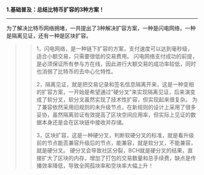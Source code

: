 **1.基础普及：总结比特币扩容的3种方案！**


---


为了解决比特币网络拥堵，一共提出了3种解决扩容方案，一种是闪电网络，一种是隔离见证，还有一种是区块扩容。



>> 1，闪电网络，是一种链下扩容的方案，支付速度可以达到毫秒级，适合小额交易，只需要很低的交易费用。
闪电网络支付成功的前提，是必须保证所有参与方在线，因此进行大额交易的成功率较低，同时也消弱了比特币的去中心化特性。
>> 
>> 2，隔离见证，就是把交易记录和签名信息隔离开来，这是一种变相的扩容方案，一开始是希望通过“硬分叉”来实现隔离见证，后来演变成了软分叉，软分叉虽然实现了技术性扩容，但实现起来很复杂。
为了兼容依然采用旧规则的未升级节点，在新规则的设计上采用了很多妥协，虽然隔离验证有效提高了区块空间应用率，但实际上见证的数据本身还是会在区块链中接收并存储。
>>  
>> 3，区块扩容，这是一种硬分叉，判断软硬分叉的标准，就是看升级前的节点能否兼容升级后的节点，能兼容，就是软分叉，不能兼容，就是硬分叉。
硬分叉会导致社区分裂，BCH就是硬分叉的结果，直接扩大了区块的内存，增加了打包的交易数量和总手续费，缺点是传播效率降低，导致全网孤块率和空块率大幅上升！




